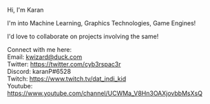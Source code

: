 <!---
- 👋 Hi, I’m @94kp
- 👀 I’m interested in ...
- 🌱 I’m currently learning ...
- 💞️ I’m looking to collaborate on ...
- 📫 How to reach me ...
--->

<!---
94kp/94kp is a ✨ special ✨ repository because its `README.md` (this file) appears on your GitHub profile.
You can click the Preview link to take a look at your changes.
--->


Hi, I'm Karan

I'm into Machine Learning, Graphics Technologies, Game Engines!

I'd love to collaborate on projects involving the same!

Connect with me here: <br>
Email: kwizard@duck.com<br>
Twitter: https://twitter.com/cyb3rspac3r<br>
Discord: karanP#6528<br>
Twitch: https://www.twitch.tv/dat_indi_kid<br>
Youtube: https://www.youtube.com/channel/UCWMa_V8Hn3OAXjovbbMsXsQ<br>
